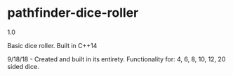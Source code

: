 # pathfinder-dice-roller

1.0

Basic dice roller. 
Built in C++14

9/18/18 - Created and built in its entirety. Functionality for: 4, 6, 8, 10, 12, 20 sided dice.
